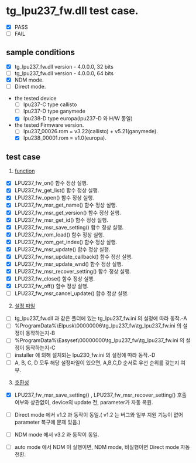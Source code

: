 # tg_lpu237_fw.dll test case.
* [x] PASS
* [ ] FAIL

## sample conditions
* [x] tg_lpu237_fw.dll version - 4.0.0.0, 32 bits
* [ ] tg_lpu237_fw.dll version - 4.0.0.0, 64 bits
* [x] NDM mode.
* [ ] Direct mode.

* the tested device
  * [ ] lpu237-C type callisto
  * [ ] lpu237-D type ganymede
  * [x] lpu238-D type europa(lpu237-D 와 H/W 동일)

* the tested Firmware version.
  * [ ] lpu237_00026.rom = v3.22(callisto) +  v5.21(ganymede).
  * [x] lpu238_00001.rom = v1.0(europa).

## test case
1. <u>function</u>
  * [x] LPU237_fw_on() 함수 정상 실행.
  * [x] LPU237_fw_get_list() 함수 정상 실행.
  * [x] LPU237_fw_open() 함수 정상 실행.
  * [x] LPU237_fw_msr_get_name() 함수 정상 실행.
  * [x] LPU237_fw_msr_get_version() 함수 정상 실행.
  * [x] LPU237_fw_msr_get_id() 함수 정상 실행.
  * [x] LPU237_fw_msr_save_setting() 함수 정상 실행.
  * [x] LPU237_fw_rom_load() 함수 정상 실행.
  * [x] LPU237_fw_rom_get_index() 함수 정상 실행.
  * [x] LPU237_fw_msr_update() 함수 정상 실행.
  * [x] LPU237_fw_msr_update_callback() 함수 정상 실행.
  * [x] LPU237_fw_msr_update_wnd() 함수 정상 실행.
  * [x] LPU237_fw_msr_recover_setting() 함수 정상 실행.
  * [x] LPU237_fw_close() 함수 정상 실행.
  * [x] LPU237_fw_off() 함수 정상 실행.
  * [ ] LPU237_fw_msr_cancel_update() 함수 정상 실행.

2. <u>설정 파일</u>
  * [ ] tg_lpu237_fw.dll 과 같은 폴더에 있는 tg_lpu237_fw.ini 의 설정에 따라 동작.-A
  * [ ] %ProgramData%\Elpusk\00000006\tg_lpu237_fw\tg_lpu237_fw.ini 의 설정이 동작하는지-B
  * [ ] %ProgramData%\Easyset\00000000\tg_lpu237_fw\tg_lpu237_fw.ini 의 설정이 동작하는지-C
  * [ ] installer 에 의해 설치되는 lpu230_fw.ini 의 설정에 따라 동작.-D
  * [ ] A, B, C, D 모두 해당 설정파일이 있으면, A,B,C,D 순서로 우선 순위를 갖는지 여부.

3. <u>호환성</u>
  * [x] LPU237_fw_msr_save_setting() , LPU237_fw_msr_recover_setting() 호출 여부와 상관없이, device의 update 전, parameter가 자동 복원.
  * [ ] Direct mode 에서 v1.2 과 동작이 동일.( v1.2 는 버그와 일부 지원 기능이 없어 parameter 복구에 문제 있음.)
  * [ ] NDM mode 에서 v3.2 과 동작이 동일.
  * [ ] auto mode 에서 NDM 이 실행이면, NDM mode, 비실행이면 Direct mode 자동 전환.

